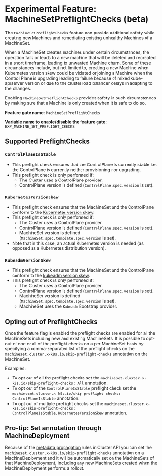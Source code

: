 # Experimental Feature: MachineSetPreflightChecks (beta)

The `MachineSetPreflightChecks` feature can provide additional safety while creating new Machines and remediating existing unhealthy Machines of a MachineSet.

When a MachineSet creates machines under certain circumstances, the operation fails or leads to a new machine that will be deleted and recreated in a short timeframe,
leading to unwanted Machine churn. Some of these circumstances include, but not limited to, creating a new Machine when Kubernetes version skew could be violated or 
joining a Machine when the Control Plane is upgrading leading to failure because of mixed kube-apiserver version or due to the cluster load balancer delays in adapting
to the changes.

Enabling `MachineSetPreflightChecks` provides safety in such circumstances by making sure that a Machine is only created when it is safe to do so.


**Feature gate name**: `MachineSetPreflightChecks`

**Variable name to enable/disable the feature gate**: `EXP_MACHINE_SET_PREFLIGHT_CHECKS`

## Supported PreflightChecks

### `ControlPlaneIsStable`

* This preflight check ensures that the ControlPlane is currently stable i.e. the ControlPlane is currently neither provisioning nor upgrading.   
* This preflight check is only performed if:
  * The Cluster uses a ControlPlane provider.
  * ControlPlane version is defined (`ControlPlane.spec.version` is set).

### `KubernetesVersionSkew`

* This preflight check ensures that the MachineSet and the ControlPlane conform to the [Kubernetes version skew](https://kubernetes.io/releases/version-skew-policy/#kubelet).
* This preflight check is only performed if:
    * The Cluster uses a ControlPlane provider.
    * ControlPlane version is defined (`ControlPlane.spec.version` is set).
    * MachineSet version is defined (`MachineSet.spec.template.spec.version` is set).
* Note that in this case, an actual Kubernetes version is needed (as opposed as a Kubernetes distribution version).

### `KubeadmVersionSkew`

* This preflight check ensures that the MachineSet and the ControlPlane conform to the [kubeadm version skew](https://kubernetes.io/docs/setup/production-environment/tools/kubeadm/create-cluster-kubeadm/#kubeadm-s-skew-against-kubeadm).
* This preflight check is only performed if:
  * The Cluster uses a ControlPlane provider.
  * ControlPlane version is defined (`ControlPlane.spec.version` is set).
  * MachineSet version is defined (`MachineSet.spec.template.spec.version` is set).
  * MachineSet uses the `Kubeadm` Bootstrap provider.

## Opting out of PreflightChecks

Once the feature flag is enabled the preflight checks are enabled for all the MachineSets including new and existing MachineSets.
It is possible to opt-out of one or all of the preflight checks on a per MachineSet basis by specifying a comma-separated list of the preflight checks on the 
`machineset.cluster.x-k8s.io/skip-preflight-checks` annotation on the MachineSet.  

Examples: 
* To opt out of all the preflight checks set the `machineset.cluster.x-k8s.io/skip-preflight-checks: All` annotation.
* To opt out of the `ControlPlaneIsStable` preflight check set the `machineset.cluster.x-k8s.io/skip-preflight-checks: ControlPlaneIsStable` annotation.
* To opt out of multiple preflight checks set the `machineset.cluster.x-k8s.io/skip-preflight-checks: ControlPlaneIsStable,KubernetesVersionSkew` annotation.

<aside class="note">

<h1>Pro-tip: Set annotation through MachineDeployment</h1>

Because of the [metadata propagation](../../reference/api/metadata-propagation.md#machinedeployment) rules in Cluster API you can set the `machineset.cluster.x-k8s.io/skip-preflight-checks` annotation 
on a MachineDeployment and it will be automatically set on the MachineSets of that MachineDeployment, including any new MachineSets created when the MachineDeployment performs a rollout.

</aside>
